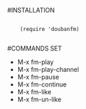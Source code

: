 #INSTALLATION


```

    (require 'doubanfm)
    
```

#COMMANDS SET

* M-x fm-play
* M-x fm-play-channel
* M-x fm-pause
* M-x fm-continue
* M-x fm-like
* M-x fm-un-like
